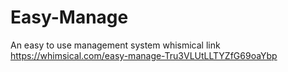 # Easy-Manage
An easy to use management system
whismical link https://whimsical.com/easy-manage-Tru3VLUtLLTYZfG69oaYbp
